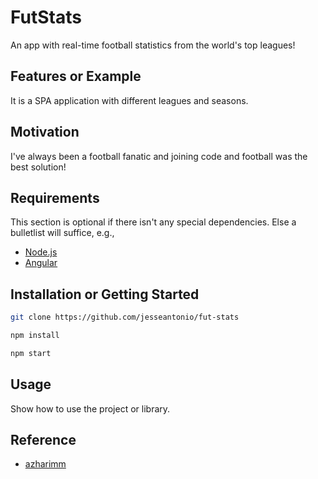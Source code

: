 # FutStats

An app with real-time football statistics from the world's top leagues!

## Features or Example

It is a SPA application with different leagues and seasons.

## Motivation

I've always been a football fanatic and joining code and football was the best solution!

## Requirements

This section is optional if there isn't any special dependencies. Else a bulletlist will suffice, e.g.,
+ [Node.js](https://nodejs.org/)
+ [Angular](https://angular.io)

## Installation or Getting Started

```bash
git clone https://github.com/jesseantonio/fut-stats
```
```bash
npm install
```
```bash
npm start
```

## Usage

Show how to use the project or library.
    
## Reference

+ [azharimm](https://github.com/azharimm/football-standings-api)
